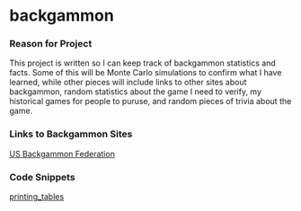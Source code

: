 # backgammon

### Reason for Project
This project is written so I can keep track of backgammon statistics and facts. Some of this will be Monte Carlo simulations to confirm what I have 
learned, while other pieces will include links to other sites about backgammon, random statistics about the game I need to verify, my historical games 
for people to puruse, and random pieces of trivia about the game. 

### Links to Backgammon Sites

[US Backgammon Federation](https://usbgf.org)

### Code Snippets

[printing_tables](https://github.com/joshuafetbrandt/printing_tables)




